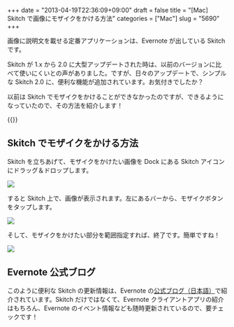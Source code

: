 +++
date = "2013-04-19T22:36:09+09:00"
draft = false
title = "[Mac] Skitch で画像にモザイクをかける方法"
categories = ["Mac"]
slug = "5690"
+++

画像に説明文を載せる定番アプリケーションは、Evernote が出している Skitch です。

Skitch が 1.x から 2.0 に大型アップデートされた時は、以前のバージョンに比べて使いにくいとの声がありました。ですが、日々のアップデートで、シンプルな Skitch 2.0 に、便利な機能が追加されています。お気付きでしたか？

以前は Skitch でモザイクをかけることができなかったのですが、できるようになっていたので、その方法を紹介します！

{{<app id="425955336" title="Skitch 2.5（無料）" src="http://a3.mzstatic.com/us/r1000/107/Purple2/v4/35/ee/98/35ee98e9-1387-164a-945f-4c86f3ad126a/SkitchMac.100x100-75.png">}}

## Skitch でモザイクをかける方法

Skitch を立ちあげて、モザイクをかけたい画像を Dock にある Skitch アイコンにドラッグ＆ドロップします。

![](/images/2013/04/5690_1.png)

すると Skitch 上で、画像が表示されます。左にあるバーから、モザイクボタンをタップします。

![](/images/2013/04/5690_2.png)

そして、モザイクをかけたい部分を範囲指定すれば、終了です。簡単ですね！

![](/images/2013/04/5690_3.png)

## Evernote 公式ブログ

このように便利な Skitch の更新情報は、Evernote の[公式ブログ（日本語）](http://blog.evernote.com/jp/)で紹介されています。Skitch だけではなくて、Evernote クライアントアプリの紹介はもちろん、Evernote のイベント情報なども随時更新されているので、要チェックです！
